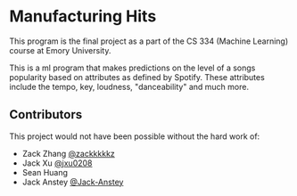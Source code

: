 # Manufacturing Hits

This program is the final project as a part of the CS 334 (Machine Learning) course at Emory University.

This is a ml program that makes predictions on the level of a songs popularity based on attributes as defined by Spotify. These attributes include the tempo, key, loudness, "danceability" and much more.

## Contributors

This project would not have been possible without the hard work of:
- Zack Zhang [@zackkkkkz](https://github.com/zackkkkkz)
- Jack Xu [@jxu0208](https://github.com/jxu0208)
- Sean Huang []()
- Jack Anstey [@Jack-Anstey](https://github.com/Jack-Anstey)